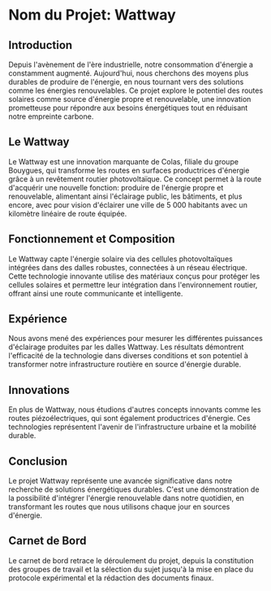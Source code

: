 # Nom du Projet: Wattway

## Introduction
Depuis l'avènement de l'ère industrielle, notre consommation d'énergie a constamment augmenté. Aujourd'hui, nous cherchons des moyens plus durables de produire de l'énergie, en nous tournant vers des solutions comme les énergies renouvelables. Ce projet explore le potentiel des routes solaires comme source d'énergie propre et renouvelable, une innovation prometteuse pour répondre aux besoins énergétiques tout en réduisant notre empreinte carbone.

## Le Wattway
Le Wattway est une innovation marquante de Colas, filiale du groupe Bouygues, qui transforme les routes en surfaces productrices d'énergie grâce à un revêtement routier photovoltaïque. Ce concept permet à la route d'acquérir une nouvelle fonction: produire de l'énergie propre et renouvelable, alimentant ainsi l'éclairage public, les bâtiments, et plus encore, avec pour vision d'éclairer une ville de 5 000 habitants avec un kilomètre linéaire de route équipée.

## Fonctionnement et Composition
Le Wattway capte l'énergie solaire via des cellules photovoltaïques intégrées dans des dalles robustes, connectées à un réseau électrique. Cette technologie innovante utilise des matériaux conçus pour protéger les cellules solaires et permettre leur intégration dans l'environnement routier, offrant ainsi une route communicante et intelligente.

## Expérience
Nous avons mené des expériences pour mesurer les différentes puissances d'éclairage produites par les dalles Wattway. Les résultats démontrent l'efficacité de la technologie dans diverses conditions et son potentiel à transformer notre infrastructure routière en source d'énergie durable.

## Innovations
En plus de Wattway, nous étudions d'autres concepts innovants comme les routes piézoélectriques, qui sont également productrices d'énergie. Ces technologies représentent l'avenir de l'infrastructure urbaine et la mobilité durable.

## Conclusion
Le projet Wattway représente une avancée significative dans notre recherche de solutions énergétiques durables. C'est une démonstration de la possibilité d'intégrer l'énergie renouvelable dans notre quotidien, en transformant les routes que nous utilisons chaque jour en sources d'énergie.

## Carnet de Bord
Le carnet de bord retrace le déroulement du projet, depuis la constitution des groupes de travail et la sélection du sujet jusqu'à la mise en place du protocole expérimental et la rédaction des documents finaux.

